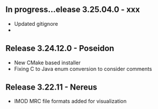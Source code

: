 
## In progress...elease 3.25.04.0 - xxx
- Updated gitignore
- 

## Release 3.24.12.0 - Poseidon
- New CMake based installer
- Fixing C to Java enum conversion to consider comments

## Release 3.22.11 - Nereus
- IMOD MRC file formats added for visualization

